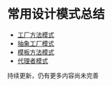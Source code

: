 # 常用设计模式总结

- [工厂方法模式](/app/src/main/java/com/qyh/designpatternsexample/factory/factory.md)
- [抽象工厂模式](/app/src/main/java/com/qyh/designpatternsexample/abstrafactory/readme.md)
- [模板方法模式](/app/src/main/java/com/qyh/designpatternsexample/template/readme.md)
- [代理者模式](/app/src/main/java/com/qyh/designpatternsexample/proxy/readme.md)


持续更新，仍有更多内容尚未完善